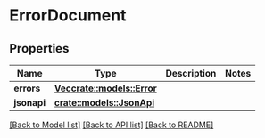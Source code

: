 # ErrorDocument

## Properties

Name | Type | Description | Notes
------------ | ------------- | ------------- | -------------
**errors** | [**Vec<crate::models::Error>**](Error.md) |  | 
**jsonapi** | [**crate::models::JsonApi**](JsonApi.md) |  | 

[[Back to Model list]](../README.md#documentation-for-models) [[Back to API list]](../README.md#documentation-for-api-endpoints) [[Back to README]](../README.md)


